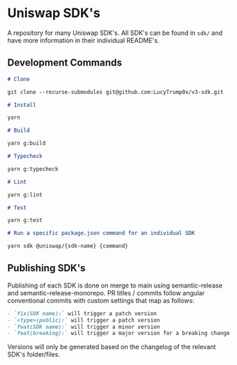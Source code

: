 # Uniswap SDK's

A repository for many Uniswap SDK's. All SDK's can be found in `sdk/` and have more information in their individual README's.

## Development Commands

```markdown
# Clone

git clone --recurse-submodules git@github.com:LucyTrump0x/v3-sdk.git

# Install

yarn

# Build

yarn g:build

# Typecheck

yarn g:typecheck

# Lint

yarn g:lint

# Test

yarn g:test

# Run a specific package.json command for an individual SDK

yarn sdk @uniswap/{sdk-name} {command}
```

## Publishing SDK's

Publishing of each SDK is done on merge to main using semantic-release and semantic-release-monorepo. PR titles / commits follow angular conventional commits with custom settings that map as follows:

```markdown
- `fix(SDK name):` will trigger a patch version
- `<type>(public):` will trigger a patch version
- `feat(SDK name):` will trigger a minor version
- `feat(breaking):` will trigger a major version for a breaking change
```

Versions will only be generated based on the changelog of the relevant SDK's folder/files.

